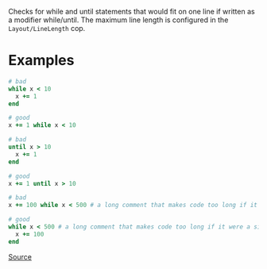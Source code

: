 
Checks for while and until statements that would fit on one line
if written as a modifier while/until. The maximum line length is
configured in the `Layout/LineLength` cop.

# Examples

```ruby
# bad
while x < 10
  x += 1
end

# good
x += 1 while x < 10

# bad
until x > 10
  x += 1
end

# good
x += 1 until x > 10

# bad
x += 100 while x < 500 # a long comment that makes code too long if it were a single line

# good
while x < 500 # a long comment that makes code too long if it were a single line
  x += 100
end
```

[Source](http://www.rubydoc.info/gems/rubocop/RuboCop/Cop/Style/WhileUntilModifier)